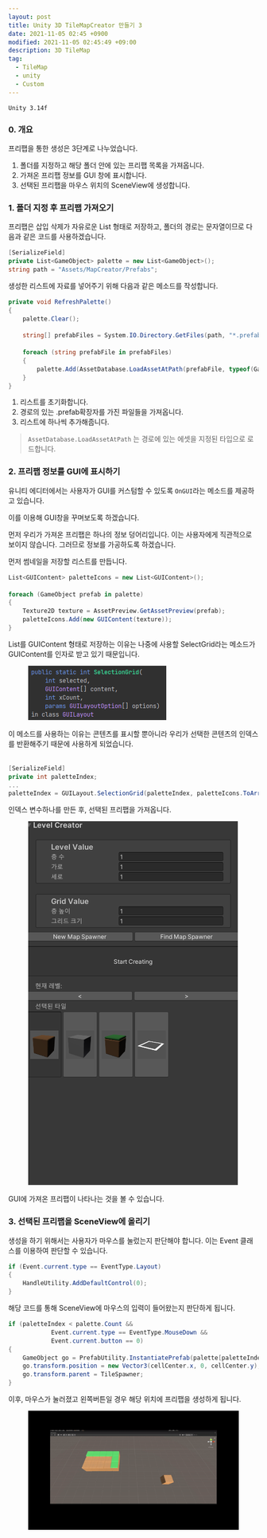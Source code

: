 ```yaml
---
layout: post
title: Unity 3D TileMapCreator 만들기 3
date: 2021-11-05 02:45 +0900
modified: 2021-11-05 02:45:49 +09:00
description: 3D TileMap
tag:
  - TileMap
  - unity
  - Custom
---
```

```
Unity 3.14f
```

### 0. 개요

프리팹을 통한 생성은 3단계로 나누었습니다.  
1. 폴더를 지정하고 해당 폴더 안에 있는 프리팹 목록을 가져옵니다.
2. 가져온 프리팹 정보를 GUI 창에 표시합니다.
3. 선택된 프리팹을 마우스 위치의 SceneView에 생성합니다.


### 1. 폴더 지정 후 프리팹 가져오기

프리팹은 삽입 삭제가 자유로운 List 형태로 저장하고, 폴더의 경로는 문자열이므로 다음과 같은 코드를 사용하겠습니다.  

```cs
[SerializeField] 
private List<GameObject> palette = new List<GameObject>();  
string path = "Assets/MapCreator/Prefabs";
```

생성한 리스트에 자료를 넣어주기 위해 다음과 같은 메소드를 작성합니다.  

```cs
private void RefreshPalette()
{
    palette.Clear();

    string[] prefabFiles = System.IO.Directory.GetFiles(path, "*.prefab");

    foreach (string prefabFile in prefabFiles)
    {
        palette.Add(AssetDatabase.LoadAssetAtPath(prefabFile, typeof(GameObject)) as GameObject);
    }
}
```

1. 리스트를 초기화합니다.
2. 경로의 있는 .prefab확장자를 가진 파일들을 가져옵니다.
3. 리스트에 하나씩 추가해줍니다.

> `AssetDatabase.LoadAssetAtPath` 는 경로에 있는 에셋을 지정된 타입으로 로드합니다.

### 2. 프리팹 정보를 GUI에 표시하기

유니티 에디터에서는 사용자가 GUI를 커스텀할 수 있도록 `OnGUI`라는 메소드를 제공하고 있습니다.  

이를 이용해 GUI창을 꾸며보도록 하겠습니다.

먼저 우리가 가져온 프리팹은 하나의 정보 덩어리입니다. 이는 사용자에게 직관적으로 보이지 않습니다. 그러므로 정보를 가공하도록 하겠습니다.  

먼저 썸네일을 저장할 리스트를 만듭니다.  

```C#
List<GUIContent> paletteIcons = new List<GUIContent>();

foreach (GameObject prefab in palette)
{
	Texture2D texture = AssetPreview.GetAssetPreview(prefab);
	paletteIcons.Add(new GUIContent(texture));
}
```

List를 GUIContent 형태로 저장하는 이유는 나중에 사용할 SelectGrid라는 메소드가 GUIContent를 인자로 받고 있기 때문입니다.  

<figure>
<img src="/assets/img/MapCreator/3-1.png" alt="1">
<figcaption></figcaption>
</figure>

이 메소드를 사용하는 이유는 콘텐츠를 표시할 뿐아니라 우리가 선택한 콘텐츠의 인덱스를 반환해주기 때문에 사용하게 되었습니다.  

```C#

[SerializeField] 
private int paletteIndex;
...
paletteIndex = GUILayout.SelectionGrid(paletteIndex, paletteIcons.ToArray(), 6, GUILayout.Height(60f));

```

인덱스 변수하나를 만든 후, 선택된 프리팹을 가져옵니다.

<figure>
<img src="/assets/img/MapCreator/3-2.png" alt="2">
<figcaption></figcaption>
</figure>

GUI에 가져온 프리팹이 나타나는 것을 볼 수 있습니다.

### 3. 선택된 프리팹을 SceneView에 올리기

생성을 하기 위해서는 사용자가 마우스를 눌렀는지 판단해야 합니다.
이는 Event 클래스를 이용하여 판단할 수 있습니다.

```C#
if (Event.current.type == EventType.Layout)
{
	HandleUtility.AddDefaultControl(0);
}
```
해당 코드를 통해 SceneView에 마우스의 입력이 들어왔는지 판단하게 됩니다.

```C#
if (paletteIndex < palette.Count && 
            Event.current.type == EventType.MouseDown && 
            Event.current.button == 0)
{
    GameObject go = PrefabUtility.InstantiatePrefab(palette[paletteIndex]) as GameObject;
    go.transform.position = new Vector3(cellCenter.x, 0, cellCenter.y);
    go.transform.parent = TileSpawner;
}
```

이후, 마우스가 눌러졌고 왼쪽버튼일 경우 해당 위치에 프리팹을 생성하게 됩니다.


<figure>
<img src="/assets/img/MapCreator/3-3.gif" alt="3">
<figcaption></figcaption>
</figure>